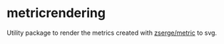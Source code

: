 # metricrendering

Utility package to render the metrics created with [zserge/metric](github.com/zserge/metric) to svg.